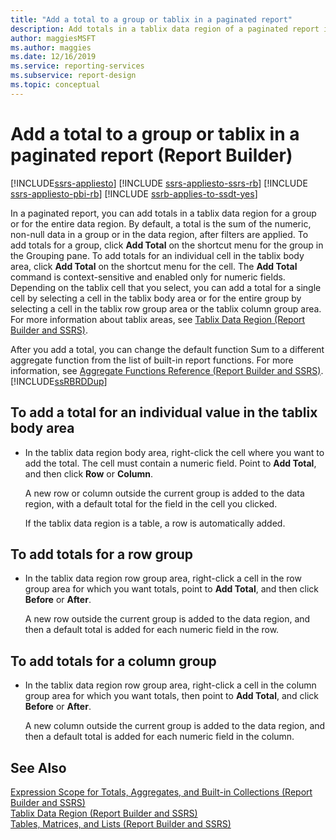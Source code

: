 ```yaml
---
title: "Add a total to a group or tablix in a paginated report"
description: Add totals in a tablix data region of a paginated report in Report Builder for a group or for the entire data region.
author: maggiesMSFT
ms.author: maggies
ms.date: 12/16/2019
ms.service: reporting-services
ms.subservice: report-design
ms.topic: conceptual
---
```

# Add a total to a group or tablix in a paginated report (Report Builder)

[!INCLUDE[ssrs-appliesto](../../includes/ssrs-appliesto.md)] [!INCLUDE [ssrs-appliesto-ssrs-rb](../../includes/ssrs-appliesto-ssrs-rb.md)] [!INCLUDE [ssrs-appliesto-pbi-rb](../../includes/ssrs-appliesto-pbi-rb.md)] [!INCLUDE [ssrb-applies-to-ssdt-yes](../../includes/ssrb-applies-to-ssdt-yes.md)]

 In a paginated report, you can add totals in a tablix data region for a group or for the entire data region. By default, a total is the sum of the numeric, non-null data in a group or in the data region, after filters are applied. To add totals for a group, click **Add Total** on the shortcut menu for the group in the Grouping pane. To add totals for an individual cell in the tablix body area, click **Add Total** on the shortcut menu for the cell. The **Add Total** command is context-sensitive and enabled only for numeric fields. Depending on the tablix cell that you select, you can add a total for a single cell by selecting a cell in the tablix body area or for the entire group by selecting a cell in the tablix row group area or the tablix column group area. For more information about tablix areas, see [Tablix Data Region &#40;Report Builder and SSRS&#41;](../../reporting-services/report-design/tablix-data-region-report-builder-and-ssrs.md).  
  
 After you add a total, you can change the default function Sum to a different aggregate function from the list of built-in report functions. For more information, see [Aggregate Functions Reference &#40;Report Builder and SSRS&#41;](../../reporting-services/report-design/report-builder-functions-aggregate-functions-reference.md). [!INCLUDE[ssRBRDDup](../../includes/ssrbrddup-md.md)]  
  
## To add a total for an individual value in the tablix body area  
  
-   In the tablix data region body area, right-click the cell where you want to add the total. The cell must contain a numeric field. Point to **Add Total**, and then click **Row** or **Column**.  
  
     A new row or column outside the current group is added to the data region, with a default total for the field in the cell you clicked.  
  
     If the tablix data region is a table, a row is automatically added.  
  
## To add totals for a row group  
  
-   In the tablix data region row group area, right-click a cell in the row group area for which you want totals, point to **Add Total**, and then click **Before** or **After**.  
  
     A new row outside the current group is added to the data region, and then a default total is added for each numeric field in the row.  
  
## To add totals for a column group  
  
-   In the tablix data region row group area, right-click a cell in the column group area for which you want totals, then point to **Add Total**, and click **Before** or **After**.  
  
     A new column outside the current group is added to the data region, and then a default total is added for each numeric field in the column.  
  
## See Also  
 [Expression Scope for Totals, Aggregates, and Built-in Collections &#40;Report Builder and SSRS&#41;](../../reporting-services/report-design/expression-scope-for-totals-aggregates-and-built-in-collections.md)   
 [Tablix Data Region &#40;Report Builder and SSRS&#41;](../../reporting-services/report-design/tablix-data-region-report-builder-and-ssrs.md)   
 [Tables, Matrices, and Lists &#40;Report Builder and SSRS&#41;](../../reporting-services/report-design/tables-matrices-and-lists-report-builder-and-ssrs.md)  
  
  
